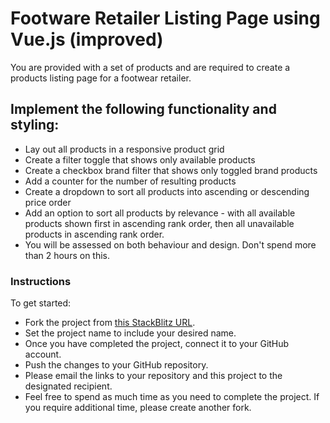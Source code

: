 # Footware Retailer Listing Page using Vue.js (improved)

You are provided with a set of products and are required to create a products listing page for a footwear retailer.

## Implement the following functionality and styling:

- Lay out all products in a responsive product grid
- Create a filter toggle that shows only available products
- Create a checkbox brand filter that shows only toggled brand products
- Add a counter for the number of resulting products
- Create a dropdown to sort all products into ascending or descending price order
- Add an option to sort all products by relevance - with all available products shown first in ascending rank order, then all unavailable products in ascending rank order.
- You will be assessed on both behaviour and design. Don't spend more than 2 hours on this.

### Instructions
To get started:

- Fork the project from [this StackBlitz URL](https://stackblitz.com/edit/vue-hulla-ta).
- Set the project name to include your desired name.
- Once you have completed the project, connect it to your GitHub account.
- Push the changes to your GitHub repository.
- Please email the links to your repository and this project to the designated recipient.
- Feel free to spend as much time as you need to complete the project. If you require additional time, please create another fork.
